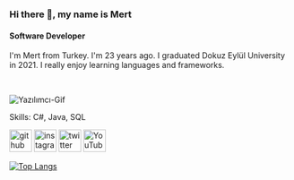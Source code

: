 ### Hi there 👋, my name is Mert
#### Software Developer
I'm Mert from Turkey. I'm 23 years ago. I graduated Dokuz Eylül University in 2021. I really enjoy learning languages and frameworks.

<br>

![Yazılımcı-Gif](https://user-images.githubusercontent.com/96263914/147699735-f86170fd-8549-4734-ab94-be6b35ddcb2e.gif)

Skills: C#, Java, SQL
 


[<img src='https://cdn.jsdelivr.net/npm/simple-icons@3.0.1/icons/github.svg' alt='github' height='40'>](https://github.com/mrtaksuuu)  [<img src='https://cdn.jsdelivr.net/npm/simple-icons@3.0.1/icons/instagram.svg' alt='instagram' height='40'>](https://www.instagram.com/mrtaksuuu/)  [<img src='https://cdn.jsdelivr.net/npm/simple-icons@3.0.1/icons/twitter.svg' alt='twitter' height='40'>](https://twitter.com/mrtakss)  [<img src='https://cdn.jsdelivr.net/npm/simple-icons@3.0.1/icons/youtube.svg' alt='YouTube' height='40'>](https://www.youtube.com/channel/mrtaksuuu)  

[![Top Langs](https://github-readme-stats.vercel.app/api/top-langs/?username=mrtaksuuu)](https://github.com/anuraghazra/github-readme-stats)



